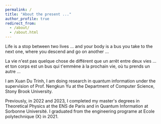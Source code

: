 ```yaml
---
permalink: /
title: "About the present ..."
author_profile: true
redirect_from: 
  - /about/
  - /about.html
---
```


Life is a stop between two lives ... and your body is a bus you take to the next one, where you descend and go on another  ...

La vie n'est pas quelque chose de différent que un arrêt entre deux vies ... et ton corps est un bus qui t'emmène à la prochain vie, où tu prends un autre ... 

I am Xuan Du Trinh, I am doing research in quantum information under the supervision of Prof. Nengkun Yu at the Department of Computer Science, Stony Brook University.

Previously, in 2022 and 2023, I completed my master's degrees in Theoretical Physics at the ENS de Paris and in Quantum Information at Sorbonne Université. I graduated from the engineering programe at Ecole polytechnique (X) in 2021.



 


